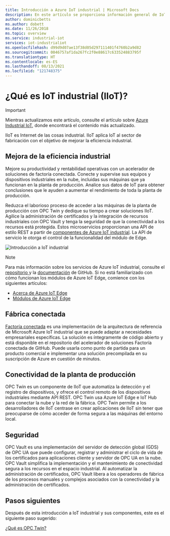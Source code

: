 ```yaml
---
title: Introducción a Azure IoT industrial | Microsoft Docs
description: En este artículo se proporciona información general de IoT industrial. Se explican los componentes fábrica conectada, conectividad de la planta de producción y seguridad en IIoT.
author: dominicbetts
ms.author: dobett
ms.date: 11/26/2018
ms.topic: overview
ms.service: industrial-iot
services: iot-industrialiot
ms.openlocfilehash: d99d9d07ae13f38d05d297111401f4760b2a9d82
ms.sourcegitcommit: 0046757af1da267fc2f0e88617c633524883795f
ms.translationtype: HT
ms.contentlocale: es-ES
ms.lasthandoff: 08/13/2021
ms.locfileid: "121748375"
---
```

# <a name="what-is-industrial-iot-iiot"></a>¿Qué es IoT industrial (IIoT)?

> [!IMPORTANT]
> Mientras actualizamos este artículo, consulte el artículo sobre [Azure Industrial IoT](https://azure.github.io/Industrial-IoT/), donde encontrará el contenido más actualizado.

IIoT es Internet de las cosas industrial. IIoT aplica IoT al sector de fabricación con el objetivo de mejorar la eficiencia industrial. 

## <a name="improve-industrial-efficiencies"></a>Mejora de la eficiencia industrial

Mejore su productividad y rentabilidad operativas con un acelerador de soluciones de factoría conectada. Conecte y supervise sus equipos y dispositivos industriales en la nube, incluidas sus máquinas que ya funcionan en la planta de producción. Analice sus datos de IoT para obtener conclusiones que le ayuden a aumentar el rendimiento de toda la planta de producción.

Reduzca el laborioso proceso de acceder a las máquinas de la planta de producción con OPC Twin y dedique su tiempo a crear soluciones IIoT. Agilice la administración de certificados y la integración de recursos industriales con OPC Vault y tenga la seguridad de que la conectividad a los recursos está protegida. Estos microservicios proporcionan una API de estilo REST a partir de [componentes de Azure IoT industrial](https://github.com/Azure/Industrial-IoT). La API de servicio le otorga el control de la funcionalidad del módulo de Edge. 

![Introducción a IoT industrial](media/overview-iot-industrial/overview.png)

> [!NOTE]
> Para más información sobre los servicios de Azure IoT industrial, consulte el [repositorio ](https://github.com/Azure/Industrial-IoT) y la [documentación](https://azure.github.io/Industrial-IoT/) de GitHub.
Si no está familiarizado con cómo funcionan los módulos de Azure IoT Edge, comience con los siguientes artículos:
- [Acerca de Azure IoT Edge](../iot-edge/about-iot-edge.md)
- [Módulos de Azure IoT Edge](../iot-edge/iot-edge-modules.md)

## <a name="connected-factory"></a>Fábrica conectada

[Factoría conectada](../iot-accelerators/iot-accelerators-connected-factory-features.md) es una implementación de la arquitectura de referencia de Microsoft Azure IoT industrial que se puede adaptar a necesidades empresariales específicas. La solución es íntegramente de código abierto y está disponible en el repositorio del acelerador de soluciones Factoría conectada de GitHub. Puede usarla como punto de partida para un producto comercial e implementar una solución precompilada en su suscripción de Azure en cuestión de minutos. 

## <a name="factory-floor-connectivity"></a>Conectividad de la planta de producción

OPC Twin es un componente de IIoT que automatiza la detección y el registro de dispositivos, y ofrece el control remoto de los dispositivos industriales mediante API REST. OPC Twin usa Azure IoT Edge e IoT Hub para conectar la nube y la red de la fábrica. OPC Twin permite a los desarrolladores de IIoT centrase en crear aplicaciones de IIoT sin tener que preocuparse de cómo acceder de forma segura a las máquinas del entorno local.

## <a name="security"></a>Seguridad

OPC Vault es una implementación del servidor de detección global (GDS) de OPC UA que puede configurar, registrar y administrar el ciclo de vida de los certificados para aplicaciones cliente y servidor de OPC UA en la nube. OPC Vault simplifica la implementación y el mantenimiento de conectividad segura a los recursos en el espacio industrial. Al automatizar la administración de certificados, OPC Vault libera a los operadores de fábrica de los procesos manuales y complejos asociados con la conectividad y la administración de certificados.

## <a name="next-steps"></a>Pasos siguientes

Después de esta introducción a IoT industrial y sus componentes, este es el siguiente paso sugerido:

[¿Qué es OPC Twin?](/previous-versions/azure/iot-accelerators/overview-opc-twin)